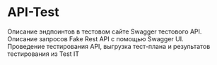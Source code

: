 # API-Test
Описание эндпоинтов в тестовом сайте  Swagger тестового API.  
Описание запросов Fake Rest API с помощью Swagger UI.  
Проведение тестирования API, выгрузка тест-плана и результатов тестирования из Test IT
